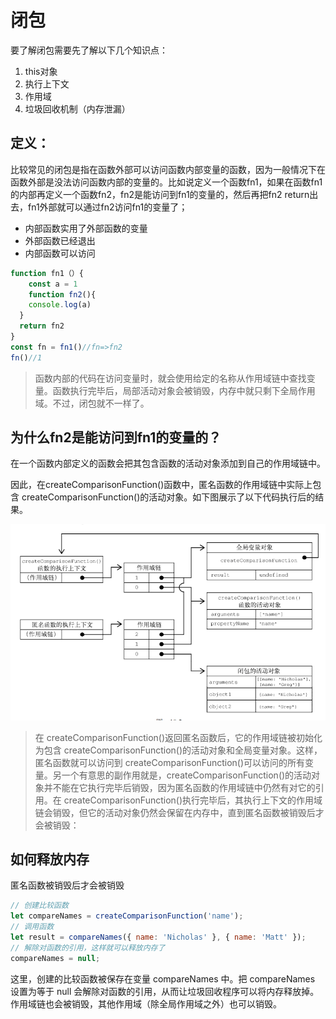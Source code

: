 # 闭包

要了解闭包需要先了解以下几个知识点：

1. this对象
2. 执行上下文
3. 作用域
4. 垃圾回收机制（内存泄漏）


## 定义：

比较常见的闭包是指在函数外部可以访问函数内部变量的函数，因为一般情况下在函数外部是没法访问函数内部的变量的。比如说定义一个函数fn1，如果在函数fn1的内部再定义一个函数fn2，fn2是能访问到fn1的变量的，然后再把fn2 return出去，fn1外部就可以通过fn2访问fn1的变量了；

- 内部函数实用了外部函数的变量
- 外部函数已经退出
- 内部函数可以访问

```js
function fn1（）{
	const a = 1
	function fn2(){
    console.log(a)
  }
  return fn2
}
const fn = fn1()//fn=>fn2
fn()//1
```

> 函数内部的代码在访问变量时，就会使用给定的名称从作用域链中查找变量。函数执行完毕后，局部活动对象会被销毁，内存中就只剩下全局作用域。不过，闭包就不一样了。

## 为什么fn2是能访问到fn1的变量的？

在一个函数内部定义的函数会把其包含函数的活动对象添加到自己的作用域链中。

因此，在createComparisonFunction()函数中，匿名函数的作用域链中实际上包含 createComparisonFunction()的活动对象。如下图展示了以下代码执行后的结果。

![闭包](./../../static/closure/8.png)

> 在 createComparisonFunction()返回匿名函数后，它的作用域链被初始化为包含 createComparisonFunction()的活动对象和全局变量对象。这样，匿名函数就可以访问到 createComparisonFunction()可以访问的所有变量。另一个有意思的副作用就是，createComparisonFunction()的活动对象并不能在它执行完毕后销毁，因为匿名函数的作用域链中仍然有对它的引用。在 createComparisonFunction()执行完毕后，其执行上下文的作用域链会销毁，但它的活动对象仍然会保留在内存中，直到匿名函数被销毁后才会被销毁：

## 如何释放内存

匿名函数被销毁后才会被销毁

```js
// 创建比较函数
let compareNames = createComparisonFunction('name'); 
// 调用函数
let result = compareNames({ name: 'Nicholas' }, { name: 'Matt' }); 
// 解除对函数的引用，这样就可以释放内存了
compareNames = null; 
```

这里，创建的比较函数被保存在变量 compareNames 中。把 compareNames 设置为等于 null 会解除对函数的引用，从而让垃圾回收程序可以将内存释放掉。作用域链也会被销毁，其他作用域（除全局作用域之外）也可以销毁。


